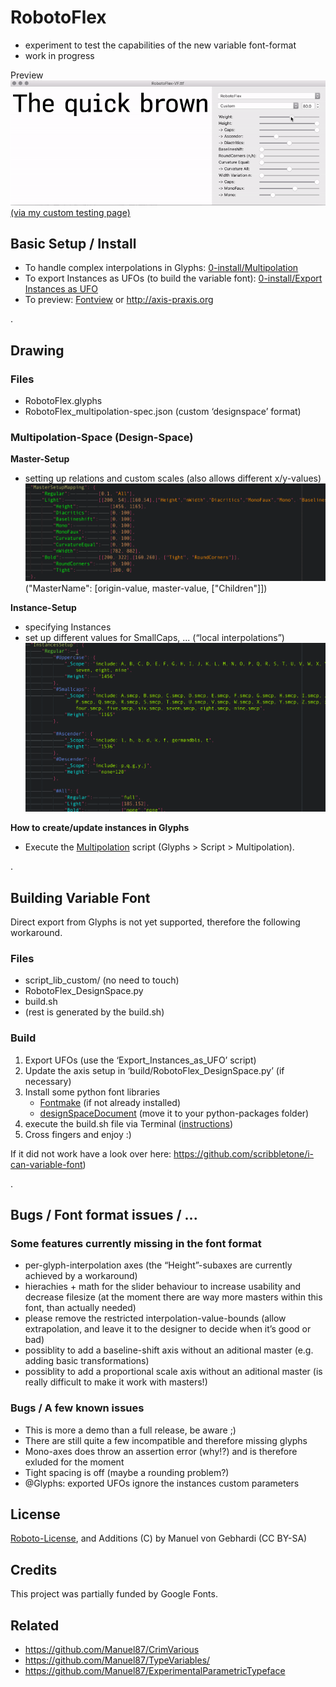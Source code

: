 # RobotoFlex
- experiment to test the capabilities of the new variable font-format
- work in progress

Preview
![robotoflex preview](README_media/Preview.gif)
[(via my custom testing page)](http://manuel.vongebhardi.de/variable-fonts/testing/)

## Basic Setup / Install
- To handle complex interpolations in Glyphs: [0-install/Multipolation](0-install/)
- To export Instances as UFOs (to build the variable font): [0-install/Export Instances as UFO](0-install/)
- To preview: [Fontview](https://github.com/googlei18n/fontview/releases) or http://axis-praxis.org

.

## Drawing
### Files
- RobotoFlex.glyphs
- RobotoFlex_multipolation-spec.json (custom ‘designspace’ format)
		
### Multipolation-Space (Design-Space)
**Master-Setup**
- setting up relations and custom scales (also allows different x/y-values)
![robotoflex preview](README_media/Multipolation-JSON_MasterSetupMapping.png)
("MasterName": [origin-value, master-value, ["Children"]])

**Instance-Setup**
- specifying Instances
- set up different values for SmallCaps, ...  (“local interpolations”)
![robotoflex preview](README_media/Multipolation-JSON_GlyphSpecificInterpolations.png)

**How to create/update instances in Glyphs**
- Execute the [Multipolation](0-install/) script (Glyphs > Script > Multipolation).

.

## Building Variable Font
Direct export from Glyphs is not yet supported, therefore the following workaround.

### Files
- script_lib_custom/ (no need to touch)
- RobotoFlex_DesignSpace.py
- build.sh
- (rest is generated by the build.sh)


### Build
1. Export UFOs (use the ‘Export_Instances_as_UFO’ script)
2. Update the axis setup in ‘build/RobotoFlex_DesignSpace.py’ (if necessary)
3. Install some python font libraries
	- [Fontmake](https://github.com/googlei18n/fontmake) (if not already installed)
	- [designSpaceDocument](https://github.com/LettError/designSpaceDocument) (move it to your python-packages folder)
4. execute the build.sh file via Terminal ([instructions](https://apple.stackexchange.com/questions/235128/how-do-i-run-a-sh-or-command-file-in-terminal))
5. Cross fingers and enjoy :)

If it did not work have a look over here: https://github.com/scribbletone/i-can-variable-font)

.

## Bugs / Font format issues / ...
### Some features currently missing in the font format
- per-glyph-interpolation axes (the “Height”-subaxes are currently achieved by a workaround)
- hierachies + math for the slider behaviour to increase usability and decrease filesize (at the moment there are way more masters within this font, than actually needed) 
- please remove the restricted interpolation-value-bounds (allow extrapolation, and leave it to the designer to decide when it’s good or bad)
- possiblity to add a baseline-shift axis without an aditional master (e.g. adding basic transformations)
- possiblity to add a proportional scale axis without an aditional master (is really difficult to make it work with masters!)

### Bugs / A few known issues
- This is more a demo than a full release, be aware ;)
- There are still quite a few incompatible and therefore missing glyphs 
- Mono-axes does throw an assertion error (why!?) and is therefore exluded for the moment
- Tight spacing is off (maybe a rounding problem?)
- @Glyphs: exported UFOs ignore the instances custom parameters

## License
[Roboto-License](https://github.com/google/roboto), and Additions (C) by Manuel von Gebhardi (CC BY-SA)

## Credits
This project was partially funded by Google Fonts.

## Related
- https://github.com/Manuel87/CrimVarious
- https://github.com/Manuel87/TypeVariables/
- https://github.com/Manuel87/ExperimentalParametricTypeface
